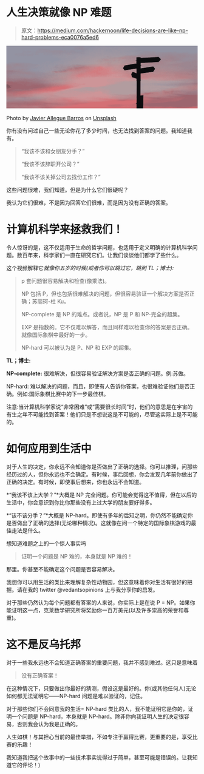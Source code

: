# 人生决策就像 NP 难题

> 原文：<https://medium.com/hackernoon/life-decisions-are-like-np-hard-problems-eca0076a5ed6>

![](img/65e5b92cfae6fead560df186a94e9fc5.png)

Photo by [Javier Allegue Barros](https://unsplash.com/@soymeraki?utm_source=unsplash&utm_medium=referral&utm_content=creditCopyText) on [Unsplash](https://unsplash.com/search/photos/decision?utm_source=unsplash&utm_medium=referral&utm_content=creditCopyText)

你有没有问过自己一些无论你花了多少时间，也无法找到答案的问题。我知道我有。

> “我该不该和女朋友分手？”
> 
> “我该不该辞职开公司？”
> 
> “我该不该关掉公司去找份工作？”

这些问题很难，我们知道。但是为什么它们很硬呢？

我认为它们很难，不是因为回答它们很难，而是因为没有正确的答案。

# 计算机科学来拯救我们！

令人惊讶的是，这不仅适用于生命的哲学问题，也适用于定义明确的计算机科学问题。数百年来，科学家们一直在研究它们。让我们谈谈他们都学了些什么。

这个视频解释它*就像你五岁的时候(或者你可以跳过它，跳到 TL；博士):*

> p 套问题很容易解决和检查(像乘法)。
> 
> NP 包括 P，但也包括很难解决的问题，但很容易验证一个解决方案是否正确；苏丽珂-杜 Ku。
> 
> NP-complete 是 NP 的难点。或者说，NP 是 P 和 NP-完全的超集。
> 
> EXP 是指数的。它不仅难以解答，而且同样难以检查你的答案是否正确。就像国际象棋中最好的一步。
> 
> NP-hard 可以被认为是 P、NP 和 EXP 的超集。

**TL；博士:**

**NP-complete:** 很难解决，但很容易验证解决方案是否正确的问题。例:苏做。

NP-hard: 难以解决的问题，而且，即使有人告诉你答案，也很难验证他们是否正确。例如:国际象棋比赛中的下一步最佳棋。

注意:当计算机科学家说“非常困难”或“需要很长时间”时，他们的意思是在宇宙的有生之年不可能找到答案！他们只是不想说这是不可能的，尽管这实际上是不可能的。

# 如何应用到生活中

对于人生的决定，你永远不会知道你是否做出了正确的选择。你可以推理，问那些经历过的人，但你永远也不会确定。有时候，事后回想，你会发现几年前你做出了正确的决定。有时候，即使事后想来，你也永远不会知道。

*“我该不该上大学？”*大概是 NP 完全问题。你可能会觉得这不值得，但在以后的生活中，你会意识到你比你那些没有上过大学的朋友要好得多。

*“该不该分手？”*大概是 NP-hard。即使有多年的后知之明，你仍然不能确定你是否做出了正确的选择(无论哪种情况)。这就像在问一个特定的国际象棋游戏的最佳走法是什么。

想知道难题之上的一个惊人事实吗

> 证明一个问题是 NP 难的，本身就是 NP 难的！

那里。你甚至不能确定这个问题是否容易解决。

我想你可以用生活的类比来理解复杂性动物园，但这意味着你对生活有很好的把握。请在我的 twitter @vedantsopinions 上与我分享你的启发。

对于那些仍然认为每个问题都有答案的人来说，你实际上是在说 P = NP。如果你能证明这一点，克莱数学研究所将奖励你一百万美元(以及许多崇高的荣誉和尊重)。

# 这不是反乌托邦

对于一些我永远也不会知道正确答案的重要问题，我并不感到难过。这只是意味着

> 没有正确答案！

在这种情况下，只要做出你最好的猜测，假设这是最好的。你(或其他任何人)无论如何都无法证明它——NP-hard 问题是难以验证的，记住。

对于那些你们不会同意我的生活= NP-hard 类比的人，我不能证明它是你的，证明一个问题是 NP-hard，本身就是 NP-hard。除非你向我证明人生的决定很容易，否则我会认为我是正确的。

人生如棋！与其担心当前的最佳举措，不如专注于赢得比赛，更重要的是，享受比赛的乐趣！

我知道我把这个故事中的一些技术事实说得过于简单，甚至可能是错误的。让我知道它的评论！)